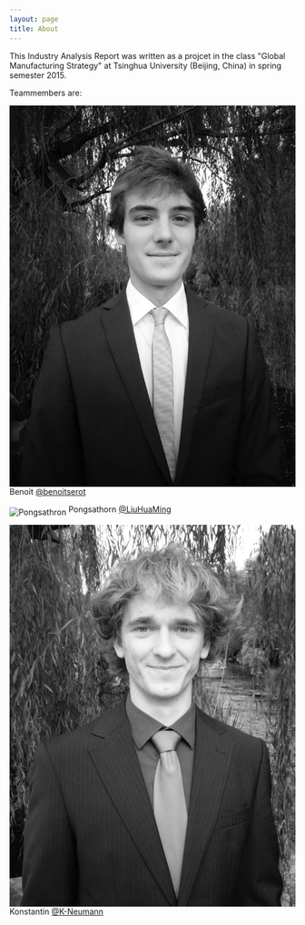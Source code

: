 ```yaml
---
layout: page
title: About
---
```


This Industry Analysis Report was written as a projcet in the class "Global Manufacturing Strategy" at Tsinghua University (Beijing, China) in spring semester 2015.

Teammembers are:

<img src="/images/Benoit.jpg" alt="Benoit" align="middle"> Benoit <a href="https://github.com/benoitserot" class="user-mention">@benoitserot</a>

<img src="/images/Pongsathron.jpg" alt="Pongsathron" align="middle"> Pongsathorn <a href="https://github.com/LiuHuaMing" class="user-mention">@LiuHuaMing</a>

<img src="/images/Konstantin.jpg" alt="Konstantin" align="middle"> Konstantin <a href="https://github.com/K-Neumann" class="user-mention">@K-Neumann</a>
